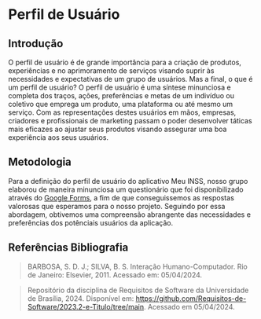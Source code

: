 # Perfil de Usuário

## Introdução

O perfil de usuário é de grande importância para a criação de produtos, experiências e no aprimoramento de serviços visando suprir às necessidades e expectativas de um grupo de usuários. Mas a final, o que é um perfil
de usuário? O perfil de usuário é uma síntese minunciosa e completa dos traços, ações, preferências e metas de um indivíduo ou coletivo que emprega um produto, uma plataforma ou até mesmo um serviço. Com as representações
destes usuários em mãos, empresas, criadores e profissionais de marketing passam o poder desenvolver táticas mais eficazes ao ajustar seus produtos visando assegurar uma boa experiência aos seus usuários.

## Metodologia

Para a definição do perfil de usuário do aplicativo Meu INSS, nosso grupo elaborou de maneira minunciosa um questionário que foi disponibilizado através do [Google Forms](https://workspace.google.com/intl/pt-BR/lp/forms/?utm_source=google&utm_medium=cpc&utm_campaign=latam-BR-all-pt-dr-bkws-all-all-trial-e-dr-1707806-LUAC0011908&utm_content=text-ad-none-any-DEV_c-CRE_666246535618-ADGP_Hybrid%20%7C%20BKWS%20-%20EXA%20%7C%20Txt-Forms-KWID_43700057676889044-kwd-10647024857&utm_term=KW_google%20forms-ST_google%20forms&gad_source=1&gclid=EAIaIQobChMIkf7_5a2rhQMVWl1IAB2ZYwmfEAAYASAAEgJxQfD_BwE&gclsrc=aw.ds),
a fim de que conseguissemos as respostas valorosas que esperamos para o nosso projeto. Seguindo por essa abordagem, obtivemos uma compreensão abrangente das necessidades e preferências dos potênciais usuários da aplicação.

## Referências Bibliografia 

> BARBOSA, S. D. J.; SILVA, B. S. Interação Humano-Computador. Rio de Janeiro: Elsevier, 2011. Acessado em: 05/04/2024.

> Repositório da disciplina de Requisitos de Software da Universidade de Brasília, 2024. Disponível em: <a>https://github.com/Requisitos-de-Software/2023.2-e-Titulo/tree/main</a>. Acessado em 05/04/2024.



